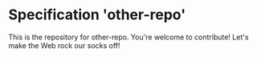 
# Specification 'other-repo'

This is the repository for other-repo. You're welcome to contribute! Let's make the Web rock our socks
off!
